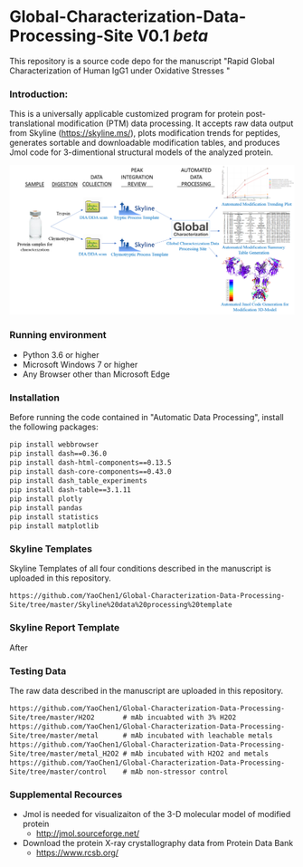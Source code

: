 # Global-Characterization-Data-Processing-Site V0.1 *beta*
 This repository is a source code depo for the manuscript "Rapid Global Characterization of Human IgG1 under Oxidative Stresses "

### Introduction:

This is a universally applicable customized program for protein post-translational modification (PTM) data processing. It accepts raw data output from Skyline (https://skyline.ms/), plots modification trends for peptides, generates sortable and downloadable modification tables, and produces Jmol code for 3-dimentional structural models of the analyzed protein.  

![alt text](https://github.com/YaoChen1/Hello-world/blob/master/work%20flow.png)

### Running environment
- Python 3.6 or higher
- Microsoft Windows 7 or higher
- Any Browser other than Microsoft Edge

### Installation

Before running the code contained in "Automatic Data Processing", install the following packages:
```
pip install webbrowser
pip install dash==0.36.0
pip install dash-html-components==0.13.5 
pip install dash-core-components==0.43.0
pip install dash_table_experiments
pip install dash-table==3.1.11
pip install plotly
pip install pandas
pip install statistics
pip install matplotlib
```

### Skyline Templates

Skyline Templates of all four conditions described in the manuscript is uploaded in this repository.
```
https://github.com/YaoChen1/Global-Characterization-Data-Processing-Site/tree/master/Skyline%20data%20processing%20template
```

### Skyline Report Template

After 

### Testing Data

The raw data described in the manuscript are uploaded in this repository. 
```
https://github.com/YaoChen1/Global-Characterization-Data-Processing-Site/tree/master/H2O2       # mAb incuabted with 3% H2O2
https://github.com/YaoChen1/Global-Characterization-Data-Processing-Site/tree/master/metal      # mAb incubated with leachable metals
https://github.com/YaoChen1/Global-Characterization-Data-Processing-Site/tree/master/metal_H2O2 # mAb incubated with H2O2 and metals
https://github.com/YaoChen1/Global-Characterization-Data-Processing-Site/tree/master/control    # mAb non-stressor control
```

### Supplemental Recources

- Jmol is needed for visualizaiton of the 3-D molecular model of modified protein 
   - http://jmol.sourceforge.net/
- Download the protein X-ray crystallography data from Protein Data Bank
   - https://www.rcsb.org/
